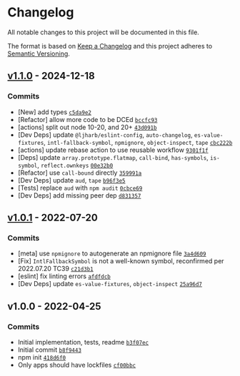 # Changelog

All notable changes to this project will be documented in this file.

The format is based on [Keep a Changelog](https://keepachangelog.com/en/1.0.0/)
and this project adheres to [Semantic Versioning](https://semver.org/spec/v2.0.0.html).

## [v1.1.0](https://github.com/inspect-js/is-well-known-symbol/compare/v1.0.1...v1.1.0) - 2024-12-18

### Commits

- [New] add types [`c5da9e2`](https://github.com/inspect-js/is-well-known-symbol/commit/c5da9e23d4239a922a5f21eed5a30885a1444297)
- [Refactor] allow more code to be DCEd [`bccfc93`](https://github.com/inspect-js/is-well-known-symbol/commit/bccfc9386aba5546cce08b0572fcd9461ab8fbf1)
- [actions] split out node 10-20, and 20+ [`43d091b`](https://github.com/inspect-js/is-well-known-symbol/commit/43d091bf9541f8c85dce73300f7ad0f3568b2e6c)
- [Dev Deps] update `@ljharb/eslint-config`, `auto-changelog`, `es-value-fixtures`, `intl-fallback-symbol`, `npmignore`, `object-inspect`, `tape` [`cbc222b`](https://github.com/inspect-js/is-well-known-symbol/commit/cbc222b30f44e169e71411b9aaa699e7af907212)
- [actions] update rebase action to use reusable workflow [`9301f1f`](https://github.com/inspect-js/is-well-known-symbol/commit/9301f1fc352415fcd85d52c13753cc7a7c0428ef)
- [Deps] update `array.prototype.flatmap`, `call-bind`, `has-symbols`, `is-symbol`, `reflect.ownkeys` [`00e32b0`](https://github.com/inspect-js/is-well-known-symbol/commit/00e32b093dfe488af8291325d40d89e32206d59f)
- [Refactor] use `call-bound` directly [`359991a`](https://github.com/inspect-js/is-well-known-symbol/commit/359991ae10783cd9a0434d24d67c8596f49cedc6)
- [Dev Deps] update `aud`, `tape` [`b96f3e5`](https://github.com/inspect-js/is-well-known-symbol/commit/b96f3e5d703b87c6248d95b3c36830611d2542f9)
- [Tests] replace `aud` with `npm audit` [`0cbce69`](https://github.com/inspect-js/is-well-known-symbol/commit/0cbce69cb0983e37f1e3a9e6270f9d25ea2df1c4)
- [Dev Deps] add missing peer dep [`d831357`](https://github.com/inspect-js/is-well-known-symbol/commit/d8313577f725d32fd33e727bfbba56558d4e5713)

## [v1.0.1](https://github.com/inspect-js/is-well-known-symbol/compare/v1.0.0...v1.0.1) - 2022-07-20

### Commits

- [meta] use `npmignore` to autogenerate an npmignore file [`3a4d609`](https://github.com/inspect-js/is-well-known-symbol/commit/3a4d609eb30b9cd6b8c7ef065e01f40e633c595c)
- [Fix] `IntlFallbackSymbol` is not a well-known symbol, reconfirmed per 2022.07.20 TC39 [`c21d3b1`](https://github.com/inspect-js/is-well-known-symbol/commit/c21d3b18b46311e6643f673147cf5dd6bc7c9de1)
- [eslint] fix linting errors [`afdfdcb`](https://github.com/inspect-js/is-well-known-symbol/commit/afdfdcbe2b70dc3a8f5d783edb99783dfe86a1fb)
- [Dev Deps] update `es-value-fixtures`, `object-inspect` [`25a96d7`](https://github.com/inspect-js/is-well-known-symbol/commit/25a96d73b1acaa2fdbaa79dc3e5727cbd813d2e3)

## v1.0.0 - 2022-04-25

### Commits

- Initial implementation, tests, readme [`b3f07ec`](https://github.com/inspect-js/is-well-known-symbol/commit/b3f07ec9d562e2788f7edf597e1a3365c3339c15)
- Initial commit [`b8f9443`](https://github.com/inspect-js/is-well-known-symbol/commit/b8f9443d560a1535d12198d6e1a37dd5c1834430)
- npm init [`418d6f0`](https://github.com/inspect-js/is-well-known-symbol/commit/418d6f0a7bab65b94200da0608072021bb715005)
- Only apps should have lockfiles [`cf00bbc`](https://github.com/inspect-js/is-well-known-symbol/commit/cf00bbc4ade3d1d6116106f6fbcee238eb2a1981)
